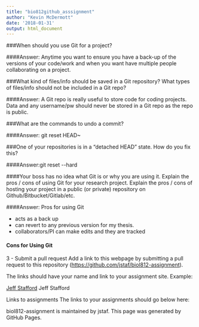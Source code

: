 ```yaml
---
title: "bio812github_asssignment"
author: "Kevin McDermott"
date: '2018-01-31'
output: html_document
---
```




###When should you use Git for a project?

####Answer: Anytime you want to ensure you have a back-up of the versions of your code/work and when you want have multiple people collaborating on a project.




###What kind of files/info should be saved in a Git repository? What types of files/info should not be included in a Git repo?

####Answer: A Git repo is really useful to store code for coding projects. Data and any username/pw should never be stored in a Git repo as the repo is public.



###What are the commands to undo a commit?

####Answer: git reset HEAD~
   


###One of your repositories is in a “detached HEAD” state. How do you fix this?

####Answer:git reset --hard



####Your boss has no idea what Git is or why you are using it. Explain the pros / cons of using Git for your research project. Explain the pros / cons of hosting your project in a public (or private) repository on Github/Bitbucket/Gitlab/etc.

####Answer: Pros for using Git

* acts as a back up
* can revert to any previous version for my thesis.
* collaborators/PI  can make edits and they are tracked

#### Cons for Using Git






3 - Submit a pull request
Add a link to this webpage by submitting a pull request to this repository (https://github.com/jstaf/biol812-assignment).

The links should have your name and link to your assignment site. Example:

[Jeff Stafford](https://jstaf.github.io/biol812-assignment)
Jeff Stafford

Links to assignments
The links to your assignments should go below here:

biol812-assignment is maintained by jstaf.
This page was generated by GitHub Pages.
